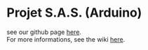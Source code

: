 # Projet S.A.S. (Arduino)

see our github page [here](https://Projet-SAS.github.io).  
For more informations, see the wiki [here](https://github.com/Projet-SAS/Arduino-projet-S.A.S./wiki).